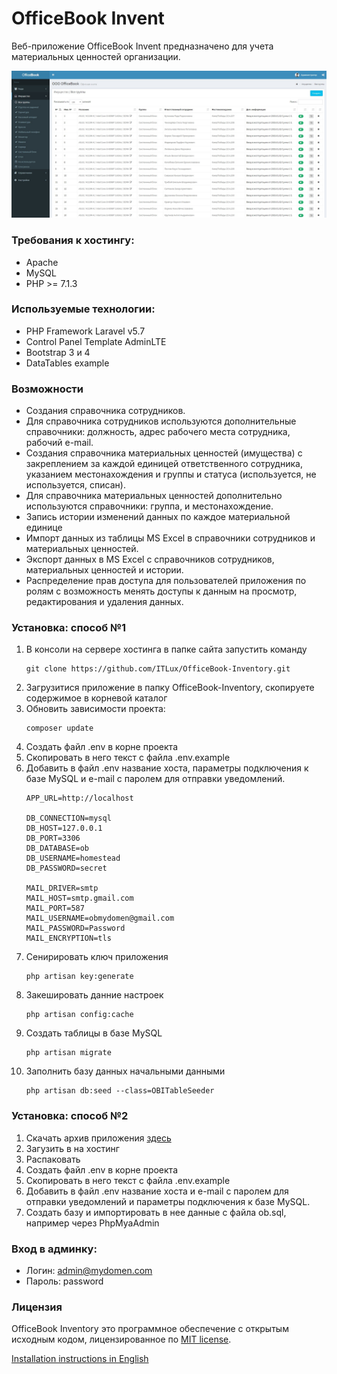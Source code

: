 # OfficeBook Invent

Веб-приложение OfficeBook Invent предназначено для учета материальных ценностей организации.

![Bootstrap CMS](public/img/OfficeBook_1.jpg)

### Требования к хостингу:
* Apache
* MySQL
* PHP >= 7.1.3

### Используемые технологии:
* PHP Framework Laravel v5.7
* Control Panel Template AdminLTE
* Bootstrap 3 и 4
* DataTables example

### Возможности
* Создания справочника сотрудников.
* Для справочника сотрудников используются дополнительные справочники: должность, адрес рабочего места сотрудника, рабочий e-mail.
* Создания справочника материальных ценностей (имущества) с закреплением за каждой единицей ответственного сотрудника, указанием местонахождения и группы и статуса (используется, не используется, списан).
* Для справочника материальных ценностей дополнительно используются справочники: группа, и местонахождение.
* Запись истории изменений данных по каждое материальной единице
* Импорт данных из таблицы MS Excel в справочники сотрудников и материальных ценностей.
* Экспорт данных в MS Excel с справочников сотрудников, материальных ценностей и истории.
* Распределение прав доступа для пользователей приложения по ролям с возможность менять доступы к данным на просмотр, редактирования и удаления данных.

### Установка: способ №1
1. В консоли на сервере хостинга в папке сайта запустить команду 
    ```
    git clone https://github.com/ITLux/OfficeBook-Inventory.git
    ```
2. Загрузитися приложение в папку OfficeBook-Inventory, скопируете содержимое в корневой каталог
3. Обновить зависимости проекта:
    ```
    composer update
    ```
4. Создать файл .env в корне проекта
5. Скопировать в него текст с файла .env.example
6. Добавить в файл .env название хоста, параметры подключения к базе MySQL и e-mail с паролем для отправки уведомлений.
    ```
    APP_URL=http://localhost
    
    DB_CONNECTION=mysql
    DB_HOST=127.0.0.1
    DB_PORT=3306
    DB_DATABASE=ob
    DB_USERNAME=homestead
    DB_PASSWORD=secret
        
    MAIL_DRIVER=smtp
    MAIL_HOST=smtp.gmail.com
    MAIL_PORT=587
    MAIL_USERNAME=obmydomen@gmail.com
    MAIL_PASSWORD=Password
    MAIL_ENCRYPTION=tls
    ```
7. Сенирировать ключ приложения
    ```
    php artisan key:generate
    ```
8. Закешировать данние настроек
    ```
    php artisan config:cache
    ```
9. Создать таблицы в базе MySQL
    ```
    php artisan migrate
    ```
10. Заполнить базу данных начальными данными
    ```
    php artisan db:seed --class=OBITableSeeder
    ```

### Установка: способ №2
1. Скачать архив приложения [здесь](http://itlux.com.ua/upload/OfficeBook-Invent_v.1.0.0.zip)
2. Загузить в на хостинг
3. Распаковать
4. Создать файл .env в корне проекта
5. Скопировать в него текст с файла .env.example
6. Добавить в файл .env название хоста и e-mail с паролем для отправки уведомлений и параметры подключения к базе MySQL.
7. Создать базу и импортировать в нее данные с файла ob.sql, например через PhpMyaAdmin

### Вход в админку:
* Логин: admin@mydomen.com
* Пароль: password

### Лицензия
OfficeBook Inventory это программное обеспечение с открытым исходным кодом, лицензированное по [MIT license](http://opensource.org/licenses/MIT).

[Installation instructions in English](/README_EN.md)

